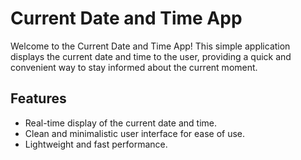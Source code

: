 # Current Date and Time App

Welcome to the Current Date and Time App! This simple application displays the current date and time to the user, providing a quick and convenient way to stay informed about the current moment.

## Features

- Real-time display of the current date and time.
- Clean and minimalistic user interface for ease of use.
- Lightweight and fast performance.
